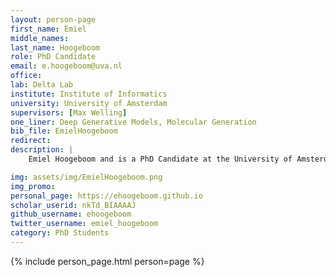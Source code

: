 ```yaml
---
layout: person-page
first_name: Emiel
middle_names: 
last_name: Hoogeboom
role: PhD Candidate
email: e.hoogeboom@uva.nl
office:
lab: Delta Lab
institute: Institute of Informatics
university: University of Amsterdam
supervisors: [Max Welling]
one_liner: Deep Generative Models, Molecular Generation
bib_file: EmielHoogeboom
redirect: 
description: |
    Emiel Hoogeboom and is a PhD Candidate at the University of Amsterdam under the supervision of Max Welling, in the UvA-Bosch Delta Lab. Research interests include deep generative models and molecular generation.

img: assets/img/EmielHoogeboom.png
img_promo: 
personal_page: https://ehoogeboom.github.io
scholar_userid: nkTd_BIAAAAJ
github_username: ehoogeboom
twitter_username: emiel_hoogeboom
category: PhD Students 
---
```


{% include person_page.html person=page %}
